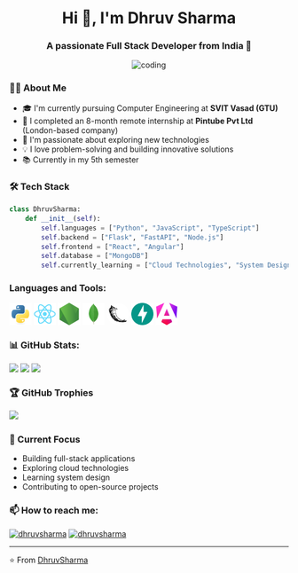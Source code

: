 <h1 align="center">Hi 👋, I'm Dhruv Sharma</h1>
<h3 align="center">A passionate Full Stack Developer from India 🚀</h3>

<p align="center">
  <img src="/api/placeholder/600/300" alt="coding" width="600" />
</p>

### 👨‍💻 About Me

- 🎓 I'm currently pursuing Computer Engineering at **SVIT Vasad (GTU)**
- 💼 I completed an 8-month remote internship at **Pintube Pvt Ltd** (London-based company)
- 🌱 I'm passionate about exploring new technologies
- 💡 I love problem-solving and building innovative solutions
- 📚 Currently in my 5th semester

### 🛠️ Tech Stack

```python
class DhruvSharma:
    def __init__(self):
        self.languages = ["Python", "JavaScript", "TypeScript"]
        self.backend = ["Flask", "FastAPI", "Node.js"]
        self.frontend = ["React", "Angular"]
        self.database = ["MongoDB"]
        self.currently_learning = ["Cloud Technologies", "System Design"]
```

<h3 align="left">Languages and Tools:</h3>
<p align="left">
<img src="https://raw.githubusercontent.com/devicons/devicon/master/icons/python/python-original.svg" alt="python" width="40" height="40"/>
<img src="https://raw.githubusercontent.com/devicons/devicon/master/icons/react/react-original.svg" alt="react" width="40" height="40"/>
<img src="https://raw.githubusercontent.com/devicons/devicon/master/icons/nodejs/nodejs-original.svg" alt="nodejs" width="40" height="40"/>
<img src="https://raw.githubusercontent.com/devicons/devicon/master/icons/mongodb/mongodb-original.svg" alt="mongodb" width="40" height="40"/>
<img src="https://raw.githubusercontent.com/devicons/devicon/master/icons/flask/flask-original.svg" alt="flask" width="40" height="40" style="background-color : white; border-radius : 50%;"/>
<img src="https://raw.githubusercontent.com/devicons/devicon/master/icons/fastapi/fastapi-original.svg" alt="fastapi" width="40" height="40"/>
<img src="https://raw.githubusercontent.com/devicons/devicon/master/icons/angular/angular-original.svg" alt="angular" width="40" height="40"/>
</p>

### 📊 GitHub Stats:
![](https://github-readme-stats.vercel.app/api?username=dhruvsharma&theme=dark&hide_border=false&include_all_commits=true&count_private=true)
![](https://github-readme-streak-stats.herokuapp.com/?user=dhruvsharma&theme=dark&hide_border=false)
![](https://github-readme-stats.vercel.app/api/top-langs/?username=dhruvsharma&theme=dark&hide_border=false&include_all_commits=true&count_private=true&layout=compact)

### 🏆 GitHub Trophies
![](https://github-profile-trophy.vercel.app/?username=dhruvsharma&theme=radical&no-frame=false&no-bg=true&margin-w=4)

### 🎯 Current Focus

- Building full-stack applications
- Exploring cloud technologies
- Learning system design
- Contributing to open-source projects

### 📫 How to reach me:

<p align="left">
<a href="https://linkedin.com/in/dhruv-sharma-d005" target="blank"><img align="center" src="https://raw.githubusercontent.com/rahuldkjain/github-profile-readme-generator/master/src/images/icons/Social/linked-in-alt.svg" alt="dhruvsharma" height="30" width="40" /></a>
<a href="https://github.com/MrD0511" target="blank"><img align="center" src="https://raw.githubusercontent.com/rahuldkjain/github-profile-readme-generator/master/src/images/icons/Social/github.svg" alt="dhruvsharma" height="30" width="40" /></a>
</p>

---
⭐️ From [DhruvSharma](https://github.com/MrD0511)

<!-- Proudly created with Passion -->
